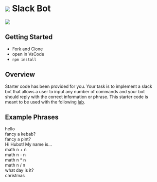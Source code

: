 # ![](https://ga-dash.s3.amazonaws.com/production/assets/logo-9f88ae6c9c3871690e33280fcf557f33.png) Slack Bot

![](https://www.artificial-solutions.com/wp-content/uploads/why-most-chatbots-are-annoying-.png)

## Getting Started

- Fork and Clone
- open in VsCode
- `npm install`

## Overview

Starter code has been provided for you. Your task is to implement a slack bot that allows a user to input any number of commands and your bot should reply with the correct information or phrase. This starter code is meant to be used with the following [lab](https://jsd.ga-curriculum.com/docs/unit-1/in-class-lab).

## Example Phrases

hello<br>
fancy a kebab?<br>
fancy a pint?<br>
Hi Hubot! My name is...<br>
math n + n<br>
math n - n<br>
math n * n<br>
math n / n<br>
what day is it?<br>
christmas<br>
